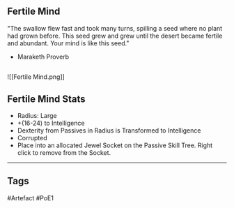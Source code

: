 ## Fertile Mind
"The swallow flew fast and took many turns,
spilling a seed where no plant had grown before.
This seed grew and grew until the desert became fertile and abundant.
Your mind is like this seed."
- Maraketh Proverb
##
![[Fertile Mind.png]]
## Fertile Mind Stats
- Radius: Large
- +(16-24) to Intelligence
- Dexterity from Passives in Radius is Transformed to Intelligence
- Corrupted
- Place into an allocated Jewel Socket on the Passive Skill Tree. Right click to remove from the Socket.


---
## Tags
#Artefact
#PoE1